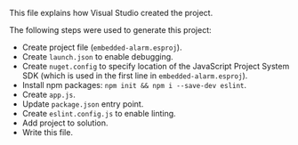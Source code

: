 This file explains how Visual Studio created the project.

The following steps were used to generate this project:
- Create project file (`embedded-alarm.esproj`).
- Create `launch.json` to enable debugging.
- Create `nuget.config` to specify location of the JavaScript Project System SDK (which is used in the first line in `embedded-alarm.esproj`).
- Install npm packages: `npm init && npm i --save-dev eslint`.
- Create `app.js`.
- Update `package.json` entry point.
- Create `eslint.config.js` to enable linting.
- Add project to solution.
- Write this file.
